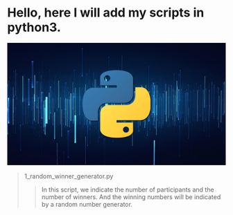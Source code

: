 # Hello, here I will add my scripts in python3.

![alt text](https://github.com/vitaliy-developer/python3-my-programs/blob/main/1.jpg)

> 1_random_winner_generator.py
>> In this script, we indicate the number of participants and the number of winners. And the winning numbers will be indicated by a random number generator.
